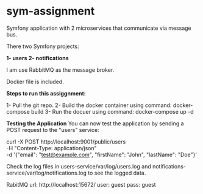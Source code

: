 # sym-assignment
Symfony application with 2 microservices that communicate via message bus.

There two Symfony projects:

**1- users**
**2- notifications**

I am use RabbitMQ as the message broker.

Docker file is included. 

**Steps to run this assiggnment:**

1- Pull the git repo.
2- Build the docker container using command: docker-compose build
3- Run the docuer using command: docker-compose up -d

**Testing the Application**
You can now test the application by sending a POST request to the "users" service:

curl -X POST http://localhost:9001/public/users \
    -H "Content-Type: application/json" \
    -d '{"email": "test@example.com", "firstName": "John", "lastName": "Doe"}'

Check the log files in users-service/var/log/users.log and notifications-service/var/log/notifications.log to see the logged data.

RabitMQ url: http://localhost:15672/
user: guest
pass: guest

